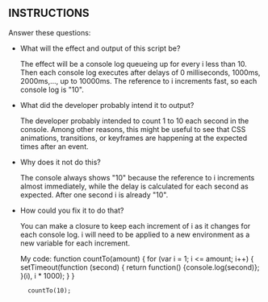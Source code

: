 ## INSTRUCTIONS

Answer these questions:

- What will the effect and output of this script be?

    The effect will be a console log queueing up for 
    every i less than 10. Then each console log executes 
    after delays of 0 milliseconds, 1000ms, 2000ms,..., 
	up to 10000ms. The reference to i increments fast, so
	each console log is "10".
	
- What did the developer probably intend it to output?
    
	The developer probably intended to count 1 to 10 
	each second in the console. Among other reasons, 
	this might be useful to see that CSS animations, 
	transitions, or keyframes are happening at the expected
	times after an event. 
	
- Why does it not do this?
    
	The console always shows "10" because the reference 
	to i increments almost immediately, while the delay
	is calculated for each second as expected. After one 
	second i is	already "10".
	
- How could you fix it to do that?

    You can make a closure to keep each increment of i
	as it changes for each console log. i will need to
	be applied to a new environment as a new variable for
	each increment.
	
	My code: 
		function countTo(amount) {
			for (var i = 1; i <= amount; i++)
			{
				setTimeout(function (second) {
					return function() {console.log(second)};
				}(i), i * 1000);
			}
		}

		countTo(10);